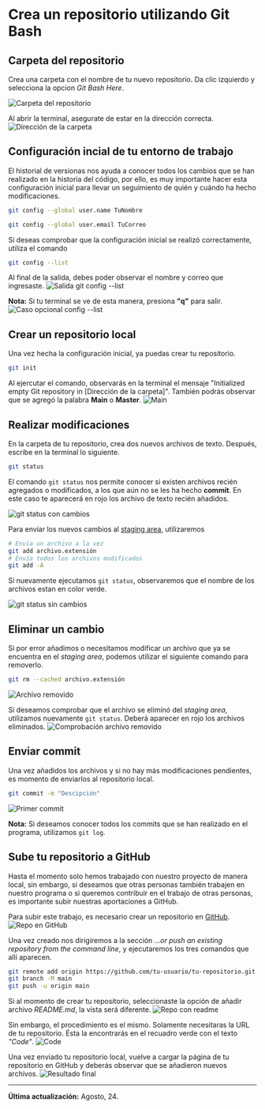 # Crea un repositorio utilizando Git Bash

## Carpeta del repositorio
Crea una carpeta con el nombre de tu nuevo repositorio. Da clic izquierdo y selecciona la opcion *Git Bash Here*.

![Carpeta del repositorio](1)

Al abrir la terminal, asegurate de estar en la dirección correcta.
![Dirección de la carpeta](2)

## Configuración incial de tu entorno de trabajo
El historial de versionas nos ayuda a conocer todos los cambios que se han realizado en la historia del código, por ello, es muy importante hacer esta configuración inicial para llevar un seguimiento de quién y cuándo ha hecho modificaciones.
```bash
git config --global user.name TuNombre

git config --global user.email TuCorreo
```
Si deseas comprobar que la configuración inicial se realizó correctamente, utiliza el comando
```bash
git config --list
```
Al final de la salida, debes poder observar el nombre y correo que ingresaste.
![Salida git config --list](3)

**Nota:** Si tu terminal se ve de esta manera, presiona **"q"** para salir.
![Caso opcional config --list](4)

## Crear un repositorio local
Una vez hecha la configuración inicial, ya puedas crear tu repositorio.
```bash
git init
```
Al ejercutar el comando, observarás en la terminal el mensaje "Initialized empty Git repository in [Dirección de la carpeta]". También podrás observar que se agregó la palabra **Main** o **Master**.
![Main](5)

## Realizar modificaciones
En la carpeta de tu repositorio, crea dos nuevos archivos de texto. Después, escribe en la terminal lo siguiente.
```bash
git status
```
El comando ```git status``` nos permite conocer si existen archivos recién agregados o modificados, a los que aún no se les ha hecho **commit**. En este caso te aparecerá en rojo los archivo de texto recién añadidos.

![git status con cambios](6)

Para enviar los nuevos cambios al [staging area](https://stackoverflow.com/questions/49228209/whats-the-use-of-the-staging-area-in-git), utilizaremos
```bash
# Envía un archivo a la vez
git add archivo.extensión
# Envía todos los archivos modificados
git add -A
```
Si nuevamente ejecutamos ```git status```, observaremos que el nombre de los archivos estan en color verde.

![git status sin cambios](7)

## Eliminar un cambio
Si por error añadimos o necesitamos modificar un archivo que ya se encuentra en el *staging area*, podemos utilizar el siguiente comando para removerlo.
```bash
git rm --cached archivo.extensión
```
![Archivo removido](8)

Si deseamos comprobar que el archivo se eliminó del *staging area*, utilizamos nuevamente ```git status```. Deberá aparecer en rojo los archivos eliminados.
![Comprobación archivo removido](9)

## Enviar commit
Una vez añadidos los archivos y si no hay más modificaciones pendientes, es momento de enviarlos al repositorio local.
```bash
git commit -m "Descipción"
```
![Primer commit](10)

**Nota:** Si deseamos conocer todos los commits que se han realizado en el programa, utilizamos ```git log```.

## Sube tu repositorio a GitHub
Hasta el momento solo hemos trabajado con nuestro proyecto de manera local, sin embargo, si deseamos que otras personas también trabajen en nuestro programa o si queremos contribuir en el trabajo de otras personas, es importante subir nuestras aportaciones a GitHub.

Para subir este trabajo, es necesario crear un repositorio en [GitHub](https://github.com).
![Repo en GitHub](11)

Una vez creado nos dirigiremos a la sección *…or push an existing repository from the command line*, y ejecutaremos los tres comandos que allí aparecen.
```bash
git remote add origin https://github.com/tu-usuario/tu-repositorio.git
git branch -M main
git push -u origin main
```
Si al momento de crear tu repositorio, seleccionaste la opción de añadir archivo *README.md*, la vista será diferente.
![Repo con readme](12)

Sin embargo, el procedimiento es el mismo. Solamente necesitaras la URL de tu repositorio. Ésta la encontrarás en el recuadro verde con el texto *"Code"*.
![Code](13)

Una vez enviado tu repositorio local, vuelve a cargar la página de tu repositorio en GitHub y deberás observar que se añadieron nuevos archivos.
![Resultado final](14)

---
**Última actualización:** Agosto, 24.